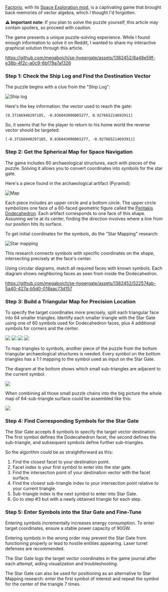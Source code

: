 [Factorio](https://factorio.com/), with its [Space Exploration mod](https://mods.factorio.com/mod/space-exploration), is a captivating game that brought back memories of vector algebra, which I thought I'd forgotten. 

**⚠️ Important note**: If you plan to solve the puzzle yourself, this article may contain spoilers, so proceed with caution.

The game presents a unique puzzle-solving experience. While I found enough information to solve it on Reddit, I wanted to share my interactive graphical solution through this article.

https://github.com/megaboich/se-hypergate/assets/1382452/8a48e59f-e38b-4f2c-a0c9-6bf79a7af326


### Step 1: Check the Ship Log and Find the Destination Vector

The puzzle begins with a clue from the "Ship Log":

![Ship log](./docs/ship-log.png)

Here's the key information: the vector used to reach the gate:
```
[0.37166940297185, -0.036043090065277, 0.927665214693911]
```

So, it seems that for the player to return to his home world the reverse vector should be targeted:
```
[-0.37166940297185, 0.036043090065277, -0.927665214693911]
```

### Step 2: Get the Spherical Map for Space Navigation

The game includes 60 archaeological structures, each with pieces of the puzzle. Solving it allows you to convert coordinates into symbols for the star gate.

Here's a piece found in the archaeological artifact (Pyramid):

![Map](./html-app/assets/mapped/40-RAEGIS.png)

Each piece includes an upper circle and a bottom circle. The upper circle symbolizes one face of a 60-faced geometric figure called the [Pentakis Dodecahedron](https://en.wikipedia.org/wiki/Pentakis_dodecahedron). Each artifact corresponds to one face of this shape. Assuming we're at its center, finding the direction involves where a line from our position hits its surface.

To get initial coordinates for the symbols, do the "Star Mapping" research:

![Star mapping](./docs/star-mapping-1.png)

This research connects symbols with specific coordinates on the shape, intersecting precisely at the face's center.

Using circular diagrams, match all required faces with known symbols. Each diagram shows neighboring faces as seen from inside the Dodecahedron.



https://github.com/megaboich/se-hypergate/assets/1382452/522574ab-5a40-427a-b5d0-018aac73d157



### Step 3: Build a Triangular Map for Precision Location

To specify the target coordinates more precisely, split each triangular face into 64 smaller triangles. Identify each smaller triangle with the Star Gate using one of 60 symbols used for Dodecahedron faces, plus 4 additional symbols for corners and the center.

 ![](./html-app/assets/mapped/left-glyph.png) ![](./html-app/assets/mapped/up-glyph.png) ![](./html-app/assets/mapped/right-glyph.png) ![](./html-app/assets/mapped/center-glyph.png)

To map triangles to symbols, another piece of the puzzle from the bottom triangular archaeological structures is needed. Every symbol on the bottom triangles has a 1:1 mapping to the symbol used as input on the Star Gate.

 The diagram at the bottom shows which small sub-triangles are adjacent to the current symbol.

![](./docs/triangular-puzzle-chain.png)

When combining all those small puzzle chains into the big picture the whole map of 64-sub-triangle surface could be assembled like this:

![](/docs/triangular-puzzle-overview.png)
### Step 4: Find Corresponding Symbols for the Star Gate

The Star Gate accepts 8 symbols to specify the target vector destination. The first symbol defines the Dodecahedron facet, the second defines the sub-triangle, and subsequent symbols define further sub-triangles.

So the algorithm could be as straightforward as this:
1) Find the closest facet to your destination point.
2) Facet index is your first symbol to enter into the star gate.
3) Find the intersection point of your destination vector with the facet surface.
4) Find the closest sub-triangle index to your intersection point relative to your current triangle.
5) Sub-triangle index is the next symbol to enter into Star Gate.
6) Go to step #3 but with a newly obtained triangle for each step.

### Step 5: Enter Symbols into the Star Gate and Fine-Tune

Entering symbols incrementally increases energy consumption. To enter target coordinates, ensure a stable power capacity of 90GW.

Entering symbols in the wrong order may prevent the Star Gate from functioning properly or lead to hostile entities appearing. Laser turret defenses are recommended.

The Star Gate logs the target vector coordinates in the game journal after each attempt, aiding visualization and troubleshooting.

The Star Gate can also be used for positioning as an alternative to Star Mapping research: enter the first symbol of interest and repeat the symbol for the center of the triangle 7 times.

